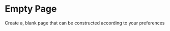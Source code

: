 ﻿---
sidebar_position: 1
---
# Empty Page

Create a, blank page that can be constructed according to your preferences
